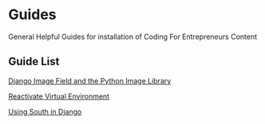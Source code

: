 Guides
======

General Helpful Guides for installation of Coding For Entrepreneurs Content


## Guide List
[Django Image Field and the Python Image Library](./imagefield_and_pillow.md)

[Reactivate Virtual Environment](./reactivate_virtualenv.md)

[Using South in Django](./using_south_in_django.md)